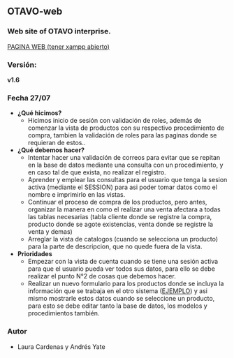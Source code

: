 ## OTAVO-web
### Web site of OTAVO interprise. <br>
[PAGINA WEB (tener xampp abierto)](http://localhost/OTAVO-web/2265974/)

### Versión:
**v1.6**

### Fecha 27/07
- **¿Qué hicimos?**
  - Hicimos inicio de sesión con validación de roles, además de comenzar la vista de productos con su respectivo procedimiento de compra, tambien la validación de roles para las paginas donde se requieran de estos..
- **¿Qué debemos hacer?**
  - Intentar hacer una validación de correos para evitar que se repitan en la base de datos mediante una consulta con un procedimiento, y en caso tal de que exista, no realizar el registro.
  - Aprender y emplear las consultas para el usuario que tenga la sesion activa (mediante el SESSION) para asi poder tomar datos como el nombre e imprimirlo en las vistas.
  - Continuar el proceso de compra de los productos, pero antes, organizar la manera en como el realizar una venta afectara a todas las tablas necesarias (tabla cliente donde se registre la compra, producto donde se agote existencias, venta donde se registre la venta y demas)
  - Arreglar la vista de catalogos (cuando se selecciona un producto) para la parte de descripcion, que no quede fuera de la vista.
- **Prioridades**
  - Empezar con la vista de cuenta cuando se tiene una sesión activa para que el usuario pueda ver todos sus datos, para ello se debe realizar el punto N°2 de cosas que debemos hacer.
  - Realizar un nuevo formulario para los productos donde se incluya la información que se trabaja en el otro sistema ([EJEMPLO](https://luisotavo9008.wixsite.com/otavo/product-page/bolso-guarda-casco-cb-08-8)) y asi mismo mostrarle estos datos cuando se seleccione un producto, para esto se debe editar tanto la base de datos, los modelos y procedimientos también.

### Autor
- Laura Cardenas y Andrés Yate  